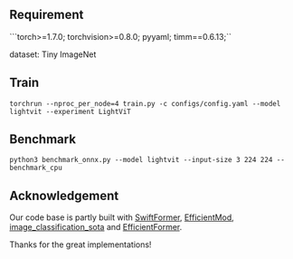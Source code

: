 ## Requirement

```torch>=1.7.0; torchvision>=0.8.0; pyyaml; timm==0.6.13;``

dataset: Tiny ImageNet

## Train

```torchrun --nproc_per_node=4 train.py -c configs/config.yaml --model lightvit --experiment LightViT```

## Benchmark

```python3 benchmark_onnx.py --model lightvit --input-size 3 224 224 --benchmark_cpu```

## Acknowledgement

Our code base is partly built with [SwiftFormer](https://github.com/Amshaker/SwiftFormer), [EfficientMod](https://github.com/ma-xu/EfficientMod/tree/main), [image_classification_sota](https://github.com/hunto/image_classification_sota) and [EfficientFormer](https://github.com/snap-research/EfficientFormer/tree/main).

Thanks for the great implementations!

